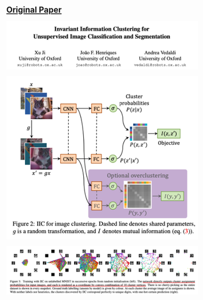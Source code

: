 ## [**Original Paper**](https://arxiv.org/abs/1807.06653)

![IIC](Image/title.png)

<p align="center">
  <img src="https://github.com/Mayurji/Deep-Learning-Papers/blob/master/Invariant Information Clustering/Image/model.png" alt="Sublime's custom image"/>
</p>

<p align="center">
  <img src="https://github.com/Mayurji/Deep-Learning-Papers/blob/master//Invariant Information Clustering/Image/result.png" alt="Sublime's custom image"/>
</p>
